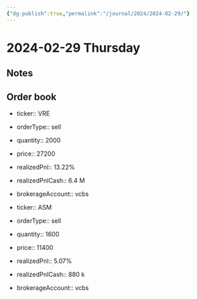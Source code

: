 ```yaml
---
{"dg-publish":true,"permalink":"/journal/2024/2024-02-29/"}
---
```


# 2024-02-29 Thursday

## Notes

## Order book

- ticker:: VRE
- orderType:: sell
- quantity:: 2000
- price:: 27200
- realizedPnl:: 13.22%
- realizedPnlCash:: 6.4 M
- brokerageAccount:: vcbs

- ticker:: ASM
- orderType:: sell
- quantity:: 1600
- price:: 11400
- realizedPnl:: 5.07%
- realizedPnlCash:: 880 k
- brokerageAccount:: vcbs